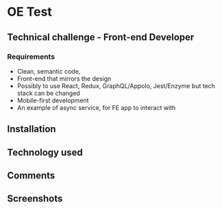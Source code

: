 # OE Test

## Technical challenge - Front-end Developer

### Requirements

- Clean, semantic code,
- Front-end that mirrors the design
- Possibly to use React, Redux, GraphQL/Appolo, Jest/Enzyme but tech stack can be changed
- Mobile-first development
- An example of async service, for FE app to interact with

## Installation

## Technology used

## Comments

## Screenshots
